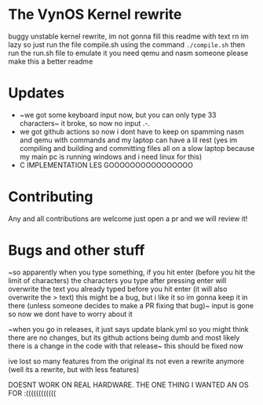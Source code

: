 # The VynOS Kernel rewrite
buggy unstable kernel rewrite, im not gonna fill this readme with text rn im lazy so just run the file compile.sh using the command `./compile.sh` then run the run.sh file to emulate it you need qemu and nasm someone please make this a better readme
# Updates
* ~we got some keyboard input now, but you can only type 33 characters~ it broke, so now no input .-.
* we got github actions so now i dont have to keep on spamming nasm and qemu with commands and my laptop can have a lil rest (yes im compiling and building and committing files all on a slow laptop because my main pc is running windows and i need linux for this)
* C IMPLEMENTATION LES GOOOOOOOOOOOOOOOO
# Contributing
Any and all contributions are welcome just open a pr and we will review it!
# Bugs and other stuff
~so apparently when you type something, if you hit enter (before you hit the limit of characters) the characters you type after pressing enter will overwrite the text you already typed before you hit enter (it will also overwrite the > text) this might be a bug, but i like it so im gonna keep it in there (unless someone decides to make a PR fixing that bug)~ input is gone so now we dont have to worry about it

~when you go in releases, it just says update blank.yml so you might think there are no changes, but its github actions being dumb and most likely there is a change in the code with that release~ this should be fixed now

ive lost so many features from the original its not even a rewrite anymore (well its a rewrite, but with less features)

DOESNT WORK ON REAL HARDWARE. THE ONE THING I WANTED AN OS FOR :((((((((((((
